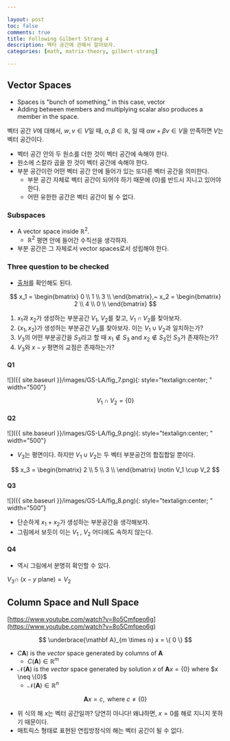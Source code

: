```yaml
---

layout: post
toc: false
comments: true
title: Following Gilbert Strang 4
description: 벡터 공간에 관해서 알아보자. 
categories: [math, matrix-theory, gilbert-strang]

---
```


## Vector Spaces 

- Spaces is "bunch of something," in this case, vector 
- Adding between members and multiplying scalar also produces a member in the space. 

벡터 공간 $V$에 대해서, $w, v \in V$일 때, $\alpha, \beta \in \mathbb R$, 일 때 $\alpha w + \beta v \in V$을 만족하면 $V$는 벡터 공간이다. 

- 벡터 공간 안의 두 원소를 더한 것이 벡터 공간에 속해야 한다. 
- 원소에 스칼라 곱을 한 것이 벡터 공간에 속해야 한다. 
- 부분 공간이란 어떤 벡터 공간 안에 들어가 있는 또다른 벡터 공간을 의미한다. 
	- 부분 공간 자체로 벡터 공간이 되어야 하기 때문에 $\{ 0 \}$를 반드시 지니고 있어야 한다. 
	- 어떤 유한한 공간은 벡터 공간이 될 수 없다. 

### Subspaces 

- A vector space inside $\mathbb R^2$. 
	- $\mathbb R^2$ 평면 안에 들어간 수직선을 생각하자. 
- 부분 공간은 그 자체로서 vector spaces로서 성립해야 한다. 

### Three question to be checked 

- [출처](https://www.youtube.com/watch?v=QQpvGlF_1Qo)를 확인해도 된다. 

$$
x_1 = 
\begin{bmatrix}
0 \\
1 \\
3 \\
\end{bmatrix},~ 
x_2 = 
\begin{bmatrix}
2 \\
4 \\
0 \\
\end{bmatrix}
$$

1. $x_1$과 $x_2$가 생성하는 부분공간 $V_1$, $V_2$를 찾고, $V_1 \cap V_2$를 찾아보자. 
2. $\{ x_1, x_2 \}$가 생성하는 부분공간 $V_3$를 찾아보자. 이는 $V_1 \cup V_2$과 일치하는가? 
3. $V_3$의 어떤 부분공간을 $S_3$라고 할 때 $x_1 \notin S_3$ and $x_2 \notin S_3$인 $S_3$가 존재하는가? 
4. $V_3$와 $x-y$ 평면의 교점은 존재하는가? 

#### Q1

![]({{ site.baseurl }}/images/GS-LA/fig_7.png){: style="textalign:center; " width="500"}

$$
V_1 \cap V_2 = \{0\}
$$

#### Q2

![]({{ site.baseurl }}/images/GS-LA/fig_9.png){: style="textalign:center; " width="500"}

- $V_3$는 평면이다. 하지만 $V_1 \cup V_2$는 두 벡터 부분공간의 합집합일 뿐이다. 

$$
x_3 = 
\begin{bmatrix}
2 \\
5 \\
3 \\
\end{bmatrix} \notin V_1 \cup V_2
$$

#### Q3

![]({{ site.baseurl }}/images/GS-LA/fig_8.png){: style="textalign:center; " width="500"}

- 단순하게 $x_1 + x_2$가 생성하는 부분공간을 생각해보자. 
- 그림에서 보듯이 이는 $V_1$ , $V_2$ 어디에도 속하지 않는다. 

#### Q4

- 역시 그림에서 분명히 확인할 수 있다. 

$V_3 \cap$ ($x-y$ plane$) = V_2$

## Column Space and Null Space 

[https://www.youtube.com/watch?v=8o5Cmfpeo6g](https://www.youtube.com/watch?v=8o5Cmfpeo6g)

$$
\underbrace{\mathbf A}_{m \times n} x = \{ 0 \}
$$

- $C\mathbf A)$ is the *vector* space generated by columns of $\mathbf A$
	- $C(\mathbf A) \in \mathbb R^m$ 
- $\mathcal N(\mathbf A)$ is the *vector* space generated by solution $x$ of $\mathbf A x = \{0\}$ where $x \neq  \\{0\}$
	- $\mathcal N(\mathbf A) \in \mathbb R^n$

$$
{\mathbf A} x = c,\text{~where } c \neq \{0\}
$$

- 위 식의 해 $x$는 벡터 공간일까? 당연히 아니다! 왜냐하면, $x =0$를 해로 지니지 못하기 때문이다. 
- 매트릭스 형태로 표현된 연립방정식의 해는 벡터 공간이 될 수 없다. 






<!--stackedit_data:
eyJoaXN0b3J5IjpbLTgyNDQwODg3NSwzNTM0MzQ3OTcsNTM5MT
Y3NTU1LDc3NjIwMDc3MiwxNDk2NzY0NzU5XX0=
-->